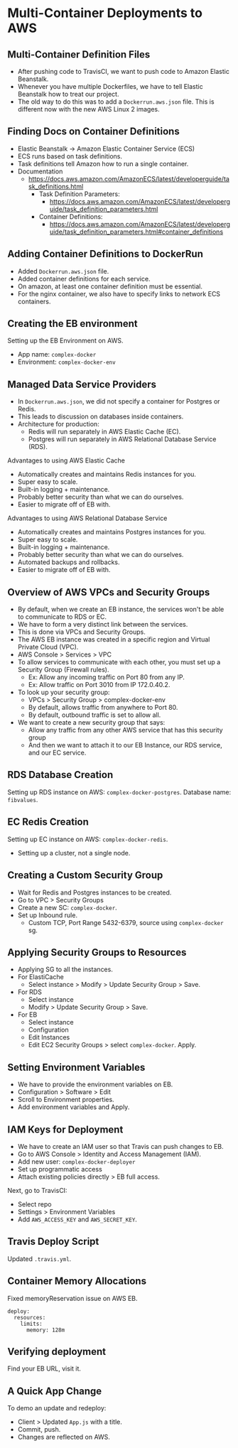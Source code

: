 # Multi-Container Deployments to AWS

## Multi-Container Definition Files

* After pushing code to TravisCI, we want to push code to Amazon Elastic Beanstalk.
* Whenever you have multiple Dockerfiles, we have to tell Elastic Beanstalk how to treat our project.
* The old way to do this was to add a `Dockerrun.aws.json` file. This is different now with the new AWS Linux 2 images.

## Finding Docs on Container Definitions

* Elastic Beanstalk -> Amazon Elastic Container Service (ECS)
* ECS runs based on task definitions.
* Task definitions tell Amazon how to run a single container.
* Documentation
  * https://docs.aws.amazon.com/AmazonECS/latest/developerguide/task_definitions.html
    * Task Definition Parameters: 
      * https://docs.aws.amazon.com/AmazonECS/latest/developerguide/task_definition_parameters.html
    * Container Definitions: 
      * https://docs.aws.amazon.com/AmazonECS/latest/developerguide/task_definition_parameters.html#container_definitions

## Adding Container Definitions to DockerRun

* Added `Dockerrun.aws.json` file.
* Added container definitions for each service.
* On amazon, at least one container definition must be essential.
* For the nginx container, we also have to specify links to network ECS containers.

## Creating the EB environment

Setting up the EB Environment on AWS.
* App name: `complex-docker`
* Environment: `complex-docker-env`

## Managed Data Service Providers

* In `Dockerrun.aws.json`, we did not specify a container for Postgres or Redis.
* This leads to discussion on databases inside containers.
* Architecture for production:
  * Redis will run separately in AWS Elastic Cache (EC).
  * Postgres will run separately in AWS Relational Database Service (RDS).

Advantages to using AWS Elastic Cache
* Automatically creates and maintains Redis instances for you.
* Super easy to scale.
* Built-in logging + maintenance.
* Probably better security than what we can do ourselves.
* Easier to migrate off of EB with.

Advantages to using AWS Relational Database Service
* Automatically creates and maintains Postgres instances for you.
* Super easy to scale.
* Built-in logging + maintenance.
* Probably better security than what we can do ourselves.
* Automated backups and rollbacks.
* Easier to migrate off of EB with.

## Overview of AWS VPCs and Security Groups

* By default, when we create an EB instance, the services won't be able to communicate to RDS or EC.
* We have to form a very distinct link between the services.
* This is done via VPCs and Security Groups.
* The AWS EB instance was created in a specific region and Virtual Private Cloud (VPC).
* AWS Console > Services > VPC
* To allow services to communicate with each other, you must set up a Security Group (Firewall rules).
  * Ex: Allow any incoming traffic on Port 80 from any IP.
  * Ex: Allow traffic on Port 3010 from IP 172.0.40.2.
* To look up your security group:
  * VPCs > Security Group > complex-docker-env
  * By default, allows traffic from anywhere to Port 80.
  * By default, outbound traffic is set to allow all.
* We want to create a new security group that says:
  * Allow any traffic from any other AWS service that has this security group
  * And then we want to attach it to our EB Instance, our RDS service, and our EC service.

## RDS Database Creation

Setting up RDS instance on AWS: `complex-docker-postgres`.
Database name: `fibvalues`.

## EC Redis Creation

Setting up EC instance on AWS: `complex-docker-redis`.
* Setting up a cluster, not a single node.

## Creating a Custom Security Group

* Wait for Redis and Postgres instances to be created.
* Go to VPC > Security Groups
* Create a new SC: `complex-docker`.
* Set up Inbound rule.
  * Custom TCP, Port Range 5432-6379, source using `complex-docker` sg.

## Applying Security Groups to Resources

* Applying SG to all the instances.
* For ElastiCache
  * Select instance > Modify > Update Security Group > Save.
* For RDS
  * Select instance
  * Modify > Update Security Group > Save.
* For EB
  * Select instance
  * Configuration
  * Edit Instances
  * Edit EC2 Security Groups > select `complex-docker`. Apply.

## Setting Environment Variables

* We have to provide the environment variables on EB.
* Configuration > Software > Edit
* Scroll to Environment properties.
* Add environment variables and Apply.

## IAM Keys for Deployment

* We have to create an IAM user so that Travis can push changes to EB.
* Go to AWS Console > Identity and Access Management (IAM).
* Add new user: `complex-docker-deployer`
* Set up programmatic access
* Attach existing policies directly > EB full access.

Next, go to TravisCI:
* Select repo
* Settings > Environment Variables
* Add `AWS_ACCESS_KEY` and `AWS_SECRET_KEY`.

## Travis Deploy Script

Updated `.travis.yml`.

## Container Memory Allocations

Fixed memoryReservation issue on AWS EB.

```
deploy:
  resources:
    limits:
      memory: 128m
```

## Verifying deployment

Find your EB URL, visit it.

## A Quick App Change

To demo an update and redeploy: 
* Client > Updated `App.js` with a title.
* Commit, push.
* Changes are reflected on AWS.
